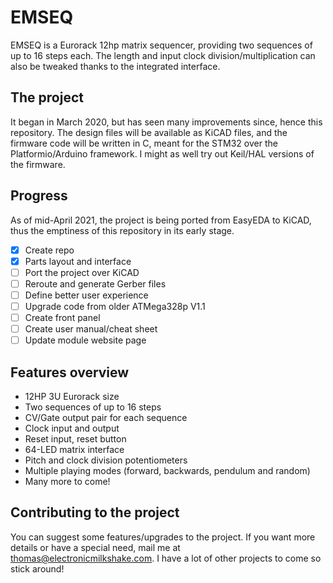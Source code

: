 # EMSEQ
EMSEQ is a Eurorack 12hp matrix sequencer, providing two sequences of up to 16 steps each. The length and input clock division/multiplication can also be tweaked thanks to the integrated interface.

## The project
It began in March 2020, but has seen many improvements since, hence this repository. The design files will be available as KiCAD files, and the firmware code will be written in C, meant for the STM32 over the Platformio/Arduino framework. I might as well try out Keil/HAL versions of the firmware.

## Progress
As of mid-April 2021, the project is being ported from EasyEDA to KiCAD, thus the emptiness of this repository in its early stage.
- [x] Create repo
- [x] Parts layout and interface
- [ ] Port the project over KiCAD
- [ ] Reroute and generate Gerber files
- [ ] Define better user experience
- [ ] Upgrade code from older ATMega328p V1.1
- [ ] Create front panel
- [ ] Create user manual/cheat sheet
- [ ] Update module website page

## Features overview
* 12HP 3U Eurorack size
* Two sequences of up to 16 steps
* CV/Gate output pair for each sequence
* Clock input and output
* Reset input, reset button
* 64-LED matrix interface
* Pitch and clock division potentiometers
* Multiple playing modes (forward, backwards, pendulum and random)
* Many more to come!

## Contributing to the project
You can suggest some features/upgrades to the project. If you want more details or have a special need, mail me at thomas@electronicmilkshake.com. I have a lot of other projects to come so stick around!
